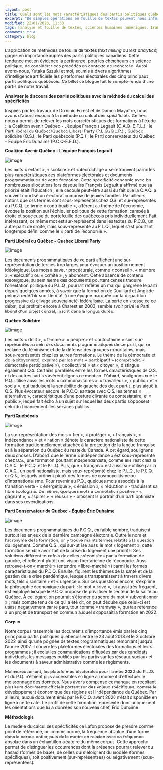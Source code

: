 ```yaml
---
layout: post
title: Quels sont les mots caractéristiques des partis politiques québécois?
excerpt: "De simples opérations en fouille de textes peuvent nous informer sur les stratégies de communication des partis politiques québécois."
modified: 22/01/2023, 11:33
tags: [analyse et fouille de textes, sciences humaines numériques, Iramuteq]
comments: true
category: blog
---
```

L’application de méthodes de fouille de textes (_text mining_ ou _text analytics_) gagne en importance auprès des partis politiques canadiens. Cette tendance met en évidence la pertinence, pour les chercheurs en science politique, de considérer ces procédés en contexte de recherche. Aussi avons-nous, Yutaka Suzuki et moi, soumis à divers algorithmes d'intelligence artificielle les plateformes électorales des cinq principaux partis politiques québécois. Ce billet de blogue fait le compte-rendu d'une partie de notre travail.

__Analyser le discours des partis politiques avec la méthode du calcul des spécificités__

Inspirés par les travaux de Dominic Forest et de Damon Mayaffre, nous avons d'abord recouru à la méthode du calcul des spécificités. Celle-ci nous a permis de relever les mots caractéristiques des formations à l'étude : la Coalition avenir Québec - L’équipe François Legault (C.A.Q.-E.F.L.) ; le Parti libéral du Québec/Quebec Liberal Party (P.L.Q./Q.L.P.) ; Québec solidaire (Q.S.) ; le Parti québécois (P.Q.) ; le Parti conservateur du Québec - Équipe Éric Duhaime (P.C.Q-E.E.D.).

__Coalition Avenir Québec - L'équipe François Legault__

![image](https://user-images.githubusercontent.com/110431473/236585853-54285898-ad9c-4538-94ce-8f8a11b1d8b8.png)

Les mots « enfant », « scolaire » et « décrochage » se retrouvent parmi les plus caractéristiques des plateformes électorales et documents programmatiques de cette formation. Cette spécificité concorde avec les nombreuses allocutions lors desquelles François Legault a affirmé que sa priorité était l’éducation  ; elle découle peut-être aussi du fait que la C.A.Q. a souvent courtisé un électorat composé de jeunes familles. Par ailleurs, notons que ces termes sont sous-représentés chez Q.S. et sur-représentés au P.C.Q. Le terme « contribuable », afférent au thème de l’économie, évoque la position sur l’échiquier politique de cette formation, campée à droite et soucieuse du portefeuille des québécois pris individuellement. Fait intéressant, ce même mot est sur-représenté dans les textes du P.C.Q., un autre parti de droite, mais sous-représenté au P.L.Q., lequel s’est pourtant longtemps défini comme le « parti de l’économie ».

__Parti Libéral du Québec - Quebec Liberal Party__

![image](https://user-images.githubusercontent.com/110431473/236585871-9c1f01b7-8ebb-4fff-a278-9252ffbce7ed.png)

Les documents programmatiques de ce parti affichent une sur-représentation de termes trop larges pour évoquer un positionnement idéologique. Les mots à saveur procédurale, comme « conseil », « membre », « exécutif » ou « comité » , y abondent. Cette absence de contenu idéologique, au sein même des documents pourtant censés traduire l’orientation politique du P.L.Q., pourrait refléter un mal qui gangrène le parti depuis quelques années, à savoir que la formation de Couillard et Anglade peine à redéfinir son identité, à une époque marquée par la disparition progressive du clivage souveraineté-fédéralisme. La perte en vitesse de ce débat, qui profitait encore à Charest en 2003, semble avoir privé le Parti libéral d'un projet central, inscrit dans la longue durée.

__Québec Solidaire__

![image](https://user-images.githubusercontent.com/110431473/236585902-675b7b2c-9444-435c-a958-00ba935e46a0.png)

Les mots « droit », « femme », « peuple » et « autocthone » sont sur-représentés au sein des documents programmatiques de ce parti, qui se réclame du féminisme et de la défense des groupes minoritaires, mais sous-représentés chez les autres formations. Le thème de la démocratie et de la citoyenneté, exprimé par les mots « participatif » (comprendre « démocratie participative »), « collectivité » et « citoyen », distingue également Q.S. Certains parallèles entre les formes caractéristiques de Q.S. et des autres partis s’avèrent dignes de mention. D’abord, soulignons que le P.Q. utilise aussi les mots « communautaires », « travailleur », « public » et « social », qui traduisent la sensibilité de gauche des deux partis, plus aiguë à Q.S. Plus évocateur encore, le P.C.Q. partage avec Q.S. les termes « alternative », caractéristique d’une posture clivante ou contestataire, et « public », lequel fait écho à un sujet sur lequel les deux partis s’opposent : celui du financement des services publics.

__Parti Québécois__

![image](https://user-images.githubusercontent.com/110431473/236585911-3c3dd434-acf0-4370-9cbf-dceb7dc82485.png)

La sur-représentation des mots « fier », « protéger », « français », « indépendance » et « nation » dénote le caractère nationaliste de cette formation traditionnellement attachée à la protection de la langue française et à la séparation du Québec du reste du Canada. À cet égard, soulignons deux choses. D’abord, que le terme « indépendance » est sous-représenté chez Q.S., une formation pourtant indépendantiste, comme elle l’est chez la C.A.Q., le P.C.Q. et le P.L.Q. Puis, que « français » est aussi sur-utilisé par la C.A.Q., un parti nationaliste, mais sous-représenté chez le P.L.Q., le P.C.Q. et Q.S., lesquels prônent plutôt des formes de cosmopolitisme ou d’internationalisme. Pour revenir au P.Q., quelques mots associés à la transition verte - « énergétique », « émission », « réduction » - traduisent sa fibre écologiste. De même, quelques mots à connotation positive - « gagnant », « aspirer », « réussir » - brossent le portrait d’un parti optimiste dans ses revendications.

__Parti Conservateur du Québec - Équipe Éric Duhaime__

![image](https://user-images.githubusercontent.com/110431473/236585967-a0802726-6a9c-4708-8eac-cfa3f157b0fa.png)

Les documents programmatiques du P.C.Q., en faible nombre, traduisent surtout les enjeux de la dernière campagne électorale. Outre le nom et l’acronyme de la formation, on y trouve maints termes relatifs à la question du logement.  Comme Q.S., qui sur-utilise aussi le mot « logement », cette formation semble avoir fait de la crise du logement une priorité. Ses solutions diffèrent toutefois de celles préconisées par la formation de gauche, et reflètent plutôt une vision libertarienne de l’économie. Aussi retrouve-t-on « marché » (entendre « libre-marché ») parmi les formes caractéristiques du P.C.Q. Ensuite, figurent les thèmes de la santé et de la gestion de la crise pandémique, lesquels transparaissent à travers divers mots, tels « sanitaire » et « urgence ». Sur ces questions encore, s’exprime la philosophie économique du parti : le mot « privé », lui aussi très fréquent, est employé lorsque le P.C.Q. propose de privatiser le secteur de la santé au Québec. À cet égard, on pourrait s’étonner du score du mot « subventionner » ; mais compte tenu de ce qui a été dit, on peut déduire que celui-ci est utilisé négativement par le parti, tout comme « tramway », qui fait référence à un projet de transport en commun auquel s’opposait la formation en 2022.

__Corpus__

Notre corpus rassemble les documents d'importance émis par les cinq principaux partis politiques québécois entre le 23 août 2018 et le 3 octobre 2022, ainsi qu’une poignée de textes programmatiques remontant jusqu’à l’année 2007. Il couvre les plateformes électorales des formations et leurs programmes ; il exclut les communications diffusées par des candidats individuels, les messages publiés par les partis sur les réseaux sociaux et les documents à saveur administrative comme les règlements.

Malheureusement, les plateformes électorales pour l’année 2022 du P.L.Q. et du P.Q. n’étaient plus accessibles en ligne au moment d’effectuer le moissonnage des données. Nous avons compensé ce manque en récoltant plusieurs documents officiels portant sur des enjeux spécifiques, comme le développement économique des régions et l’indépendance du Québec. Par ailleurs, aucun document émis par le P.C.Q. avant 2020 n’était disponible en ligne à cette date. Le profil de cette formation représente donc uniquement les orientations que lui a données son nouveau chef, Éric Duhaime.

__Méthodologie__

Le modèle du calcul des spécificités de Lafon propose de prendre comme point de référence, ou comme norme, la fréquence absolue d’une forme dans le corpus entier, puis de le mettre en relation avec sa fréquence absolue dans un échantillon aléatoire du même corpus. Cette approche permet de distinguer les occurrences dont la présence pourrait relever du hasard (formes de base), de celles qui s'éloignent du modèle (formes spécifiques), soit positivement (sur-représentées) ou négativement (sous-représentées).
